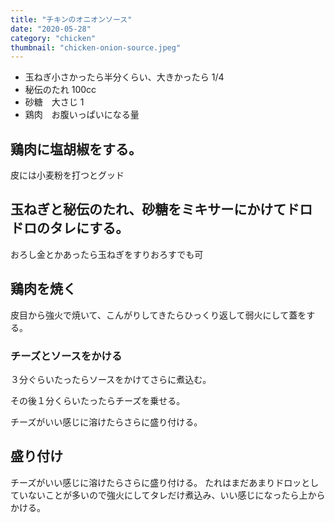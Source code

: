 ```yaml
---
title: "チキンのオニオンソース"
date: "2020-05-28"
category: "chicken"
thumbnail: "chicken-onion-source.jpeg"
---
```


- 玉ねぎ小さかったら半分くらい、大きかったら 1/4
- 秘伝のたれ 100cc
- 砂糖　大さじ 1
- 鶏肉　お腹いっぱいになる量

## 鶏肉に塩胡椒をする。

皮には小麦粉を打つとグッド

## 玉ねぎと秘伝のたれ、砂糖をミキサーにかけてドロドロのタレにする。

おろし金とかあったら玉ねぎをすりおろすでも可

## 鶏肉を焼く

皮目から強火で焼いて、こんがりしてきたらひっくり返して弱火にして蓋をする。

### チーズとソースをかける

３分ぐらいたったらソースをかけてさらに煮込む。

その後１分くらいたったらチーズを乗せる。

チーズがいい感じに溶けたらさらに盛り付ける。

## 盛り付け

チーズがいい感じに溶けたらさらに盛り付ける。
たれはまだあまりドロッとしていないことが多いので強火にしてタレだけ煮込み、いい感じになったら上からかける。
